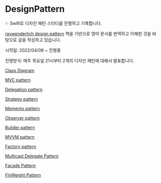 # DesignPattern

✨ Swift로 디자인 패턴 스터디를 진행하고 기록합니다. <p>
[raywenderlich design pattern](https://www.raywenderlich.com/books/design-patterns-by-tutorials) 책을 기반으로 영어 문서를 번역하고 이해한 것을 바탕으로 글을 작성하고 있습니다.

시작일: 2022/04/08 ~ 진행중 <p>
진행방식: 매주 목요일 21시부터 2개의 디자인 패턴에 대해서 발표합니다.


[Class Diagram](https://rldd.tistory.com/365)<p>
[MVC pattern](https://rldd.tistory.com/366)<p>
[Delegation pattern](https://rldd.tistory.com/366)<p>
[Strategy pattern](https://rldd.tistory.com/371)<p>
[Memento pattern](https://rldd.tistory.com/376)<p>
[Observer pattern](https://rldd.tistory.com/382)<p>
[Builder pattern](https://rldd.tistory.com/383)<p>
[MVVM pattern](https://rldd.tistory.com/384)<p>
[Factory pattern](https://rldd.tistory.com/394)<p>
[Multicast Delegate Pattern](https://rldd.tistory.com/447)<p>
[Facade Pattern](https://rldd.tistory.com/448)<p>
[FlyWeight Pattern](https://rldd.tistory.com/449)<p>
